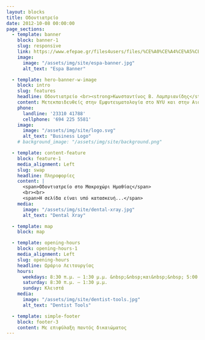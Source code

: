 ```yaml
---
layout: blocks
title: Οδοντιατρείο
date: 2012-10-08 00:00:00
page_sections:
  - template: banner
    block: banner-1
    slug: responsive
    link: https://www.efepae.gr/files4users/files/%CE%A0%CE%A4%CE%A5%CE%A7%CE%99%CE%9F%CE%A5%CE%A7%CE%9F%CE%99%20%CE%92%20%CE%9A%CE%A5%CE%9A%CE%9B%CE%9F%CE%A3/%CE%B1%CF%86%CE%AF%CF%83%CE%B1GR.pdf
    image:
      image: "/assets/img/site/espa-banner.jpg"
      alt_text: "Espa Banner"

  - template: hero-banner-w-image
    block: intro
    slug: features
    headline: Οδοντιατρείο <br><strong>Κωνσταντίνος Β. Λαμπριανίδης</strong>
    content: Μετεκπαιδευθείς στην Εμφυτευματολογία στο NYU και στην Αισθητική Οδοντιατρική στο UCL
    phone:
      landline: '23310 41788'
      cellphone: '694 225 5581'
    image:
      image: "/assets/img/site/logo.svg"
      alt_text: "Business Logo"
    # background_image: "/assets/img/site/background.png"

  - template: content-feature
    block: feature-1
    media_alignment: Left
    slug: swap
    headline: Πληροφορίες
    content: |
      <span>Οδοντιατρείο στο Μακροχώρι Ημαθίας</span>
      <br><br>
      <span>Η σελίδα είναι υπό κατασκευή...</span>
    media:
      image: "/assets/img/site/dental-xray.jpg"
      alt_text: "Dental Xray"

  - template: map
    block: map

  - template: opening-hours
    block: opening-hours-1
    media_alignment: Left
    slug: opening-hours
    headline: Ωράριο Λειτουργίας
    hours:
      weekdays: 8:30 π.μ. – 1:30 μ.μ. &nbsp;&nbsp;και&nbsp;&nbsp; 5:00 μ.μ. – 8:30 μ.μ.
      saturday: 8:30 π.μ. – 1:30 μ.μ.
      sunday: Κλειστά
    media:
      image: "/assets/img/site/dentist-tools.jpg"
      alt_text: "Dentist Tools"

  - template: simple-footer
    block: footer-3
    content: Με επιφύλαξη παντός δικαιώματος
---
```

